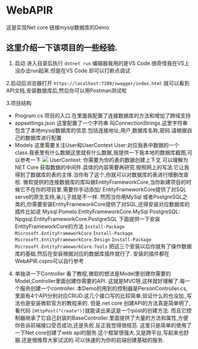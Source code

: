 <!--
 * @Author: Zhangqilei
 * @Date: 2022-03-04 21:22:32
 * @LastEditors: Zhangqilei
 * @LastEditTime: 2022-03-07 16:48:50
 * @Description: 
 * 
-->
# WebAPIR
这是实现Net core 链接mysql数据库的Demo

## 这里介绍一下该项目的一些经验.
1. 启动
进入目录后执行 `dotnet run`
编辑器我用的是VS Code.很奇怪我在VS上没办法run起来.但是在VS Code 却可以打断点调试

2.启动后浏览器打开 `https://localhost:7109/swagger/index.html`
就可以看到API文档,安装数据库后,然后你可以用Postman测试啦

3.项目结构
 - Program.cs
 项目的入口.在里面我配置了连接数据库的方法和增加了跨域支持
 - appsettings.json
这里配置了一个字符串 叫ConnectionStrings.这里字符串包含了本地mysql数据库的信息.包括连接地址,用户,数据库名称,密码.请根据自己的数据库进行配置
- Models
这里需要关注User和UserContext
User:对应我表中数据的一个class.我表里有什么数据这里就有什么数据,我提供一下我本地的数据库截图,可以参考一下
![](https://s2.loli.net/2022/03/07/J4RgEuDzHoc2keO.jpg)
UserContext: 你需要为你的表的数据创建上下文.可以理解为NET Core 获取数据的中间件.具体的内容需要再研究.按照网上的写法.它让我得到了数据库的表的主体.当你有了这个,你就可以对数据库的表进行增删改查啦.
微软提供的连接数据库的库叫做EntityFrameworkCore,当你新建项目的时候它不在你的项目里.需要你手动添加/
EntityFrameworkCore提供了对SQL serve的原生支持,亲儿子就是不一样.
然而当你用MySql 或者PostgreSQL之类的,你需要安装EntityFrameworkCore提供了对SQL,还得安装对应数据库的插件比如说
Mysql:Pomelo.EntityFrameworkCore.MySql
PostgreSQL: Npgsql.EntityFrameworkCore.PostgreSQL 
下面提供一下安装EntityFrameworkCore的方法
`Install-Package Microsoft.EntityFrameworkCore`
`Install-Package Microsoft.EntityFrameworkCore.Design`
`Install-Package Microsoft.EntityFrameworkCore.Tools`
把这三个安装以后你就有了操作数据库的基础.然后在安装根据对应的数据库插件就行了.
安装的插件都在WebAPIR.cspro可以自行参考

4. 单独讲一下Controller
看了教程,微软的想法是Model里创建你需要的Model,Controller里面创建你需要的API.
这就是MVC呀,这样就好理解了.每一个服务创建一个controller.
本Demo的用到的控制器是PersonController.cs,里面有4个API分别对应CRUD.这几个接口写的比较简单,验证什么的也没加.,写法也是安装微软官方的教程来的.
但是.net core 创建API的方法真是简单明了,看代码
`[HttpPost("create")]`就能读出来这是一个post的创建方法.
而且它控制器继承了它自己封装的BaseController.里面提供了大量的方法和属性,方便你告诉前端接口受否成功,还是失败.反正我觉得很规范.
这里只是简单的使用了一下Net core创建了web api的服务.这个框架很强大.又是跨平台,写起来也舒服.还是很推荐大家试试的.可以快速的为你的前端创建基础的服务.



 
